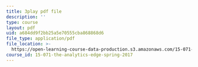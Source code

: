 ```yaml
---
title: 3play pdf file
description: ''
type: course
layout: pdf
uid: a684dd9f2bb25a5e70555cba868868d6
file_type: application/pdf
file_location: >-
  https://open-learning-course-data-production.s3.amazonaws.com/15-071-the-analytics-edge-spring-2017/a684dd9f2bb25a5e70555cba868868d6_Y8dMlEv-epg.pdf
course_id: 15-071-the-analytics-edge-spring-2017
---
```

